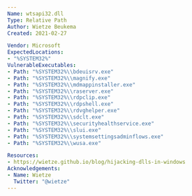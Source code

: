 ```yaml
---
Name: wtsapi32.dll
Type: Relative Path
Author: Wietze Beukema
Created: 2021-02-27

Vendor: Microsoft
ExpectedLocations:
- "%SYSTEM32%"
VulnerableExecutables:
- Path: "%SYSTEM32%\\bdeuisrv.exe"
- Path: "%SYSTEM32%\\magnify.exe"
- Path: "%SYSTEM32%\\mdmappinstaller.exe"
- Path: "%SYSTEM32%\\raserver.exe"
- Path: "%SYSTEM32%\\rdpclip.exe"
- Path: "%SYSTEM32%\\rdpshell.exe"
- Path: "%SYSTEM32%\\rdvghelper.exe"
- Path: "%SYSTEM32%\\sdclt.exe"
- Path: "%SYSTEM32%\\securityhealthservice.exe"
- Path: "%SYSTEM32%\\slui.exe"
- Path: "%SYSTEM32%\\systemsettingsadminflows.exe"
- Path: "%SYSTEM32%\\wusa.exe"

Resources:
- https://wietze.github.io/blog/hijacking-dlls-in-windows
Acknowledgements:
- Name: Wietze
  Twitter: "@wietze"
---
```

